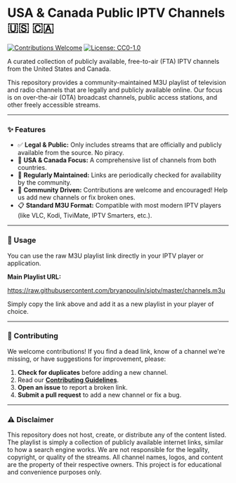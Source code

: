 # USA & Canada Public IPTV Channels 🇺🇸 🇨🇦

[![Contributions Welcome](https://img.shields.io/badge/contributions-welcome-brightgreen.svg?style=flat-square)](./CONTRIBUTING.md)
[![License: CC0-1.0](https://img.shields.io/badge/License-CC0_1.0-lightgrey.svg?style=flat-square)](./LICENSE)

A curated collection of publicly available, free-to-air (FTA) IPTV channels from the United States and Canada.

This repository provides a community-maintained M3U playlist of television and radio channels that are legally and publicly available online. Our focus is on over-the-air (OTA) broadcast channels, public access stations, and other freely accessible streams.

---

### ✨ Features

-   ✅ **Legal & Public:** Only includes streams that are officially and publicly available from the source. No piracy.
-   📡 **USA & Canada Focus:** A comprehensive list of channels from both countries.
-   🔄 **Regularly Maintained:** Links are periodically checked for availability by the community.
-   🤝 **Community Driven:** Contributions are welcome and encouraged! Help us add new channels or fix broken ones.
-   📋 **Standard M3U Format:** Compatible with most modern IPTV players (like VLC, Kodi, TiviMate, IPTV Smarters, etc.).

---

### 🚀 Usage

You can use the raw M3U playlist link directly in your IPTV player or application.

**Main Playlist URL:**

https://raw.githubusercontent.com/bryanpoulin/siptv/master/channels.m3u

Simply copy the link above and add it as a new playlist in your player of choice.

---

### 🙌 Contributing

We welcome contributions! If you find a dead link, know of a channel we're missing, or have suggestions for improvement, please:

1.  **Check for duplicates** before adding a new channel.
2.  Read our **[Contributing Guidelines](./CONTRIBUTING.md)**.
3.  **Open an issue** to report a broken link.
4.  **Submit a pull request** to add a new channel or fix a bug.

---

### ⚠️ Disclaimer

This repository does not host, create, or distribute any of the content listed. The playlist is simply a collection of publicly available internet links, similar to how a search engine works. We are not responsible for the legality, copyright, or quality of the streams. All channel names, logos, and content are the property of their respective owners. This project is for educational and convenience purposes only.
